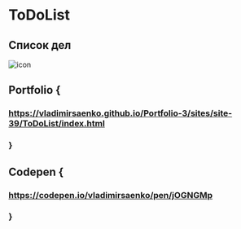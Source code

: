 # ToDoList

## Список дел

![icon](https://user-images.githubusercontent.com/56477695/143762867-f20ade7f-c072-41ba-8afe-3e3f1364d2d4.png)

## Portfolio {

### https://vladimirsaenko.github.io/Portfolio-3/sites/site-39/ToDoList/index.html

### }

## Codepen {

### https://codepen.io/vladimirsaenko/pen/jOGNGMp

### }
